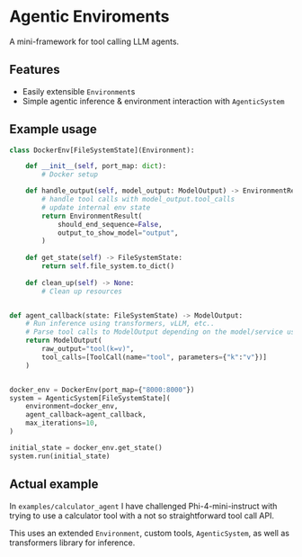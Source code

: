 # Agentic Enviroments
A mini-framework for tool calling LLM agents.

## Features
- Easily extensible `Environment`s
- Simple agentic inference & environment interaction with `AgenticSystem`

## Example usage
```python
class DockerEnv[FileSystemState](Environment):

    def __init__(self, port_map: dict):
        # Docker setup

    def handle_output(self, model_output: ModelOutput) -> EnvironmentResult:
        # handle tool calls with model_output.tool_calls
        # update internal env state
        return EnvironmentResult(
            should_end_sequence=False,
            output_to_show_model="output",
        )
    
    def get_state(self) -> FileSystemState:
        return self.file_system.to_dict()
    
    def clean_up(self) -> None:
        # Clean up resources


def agent_callback(state: FileSystemState) -> ModelOutput:
    # Run inference using transformers, vLLM, etc..
    # Parse tool calls to ModelOutput depending on the model/service used
    return ModelOutput(
        raw_output="tool(k=v)", 
        tool_calls=[ToolCall(name="tool", parameters={"k":"v"})]
    )


docker_env = DockerEnv(port_map={"8000:8000"})
system = AgenticSystem[FileSystemState](
    environment=docker_env,
    agent_callback=agent_callback,
    max_iterations=10,
)

initial_state = docker_env.get_state()
system.run(initial_state)
```

## Actual example
In `examples/calculator_agent` I have challenged Phi-4-mini-instruct with trying to use a calculator tool with a not so straightforward tool call API.

This uses an extended `Environment`, custom tools, `AgenticSystem`, as well as transformers library for inference.